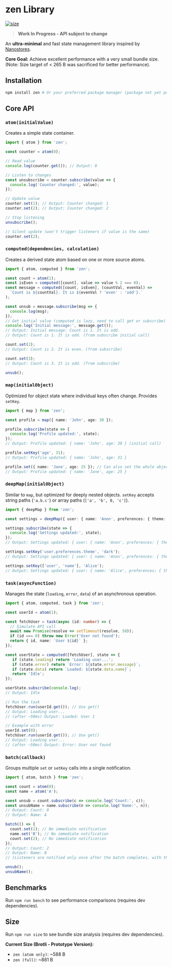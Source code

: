 # zen Library

[![size](https://img.shields.io/bundlephobia/minzip/zen)](https://bundlephobia.com/package/zen)

> **Work In Progress - API subject to change**

An **ultra-minimal** and fast state management library inspired by [Nanostores](https://github.com/nanostores/nanostores).

**Core Goal:** Achieve excellent performance with a very small bundle size. (Note: Size target of < 265 B was sacrificed for better performance).

## Installation

```bash
npm install zen # Or your preferred package manager (package not yet published)
```

## Core API

### `atom(initialValue)`

Creates a simple state container.

```typescript
import { atom } from 'zen';

const counter = atom(0);

// Read value
console.log(counter.get()); // Output: 0

// Listen to changes
const unsubscribe = counter.subscribe(value => {
  console.log('Counter changed:', value);
});

// Update value
counter.set(1); // Output: Counter changed: 1
counter.set(2); // Output: Counter changed: 2

// Stop listening
unsubscribe();

// Silent update (won't trigger listeners if value is the same)
counter.set(2);
```

### `computed(dependencies, calculation)`

Creates a derived state atom based on one or more source atoms.

```typescript
import { atom, computed } from 'zen';

const count = atom(1);
const isEven = computed([count], value => value % 2 === 0);
const message = computed([count, isEven], (countVal, evenVal) =>
  `Count is ${countVal}. It is ${evenVal ? 'even' : 'odd'}.`
);

const unsub = message.subscribe(msg => {
  console.log(msg);
});
// Get initial value (computed is lazy, need to call get or subscribe)
console.log('Initial message:', message.get());
// Output: Initial message: Count is 1. It is odd.
// Output: Count is 1. It is odd. (from subscribe initial call)

count.set(2);
// Output: Count is 2. It is even. (from subscribe)

count.set(3);
// Output: Count is 3. It is odd. (from subscribe)

unsub();
```

### `map(initialObject)`

Optimized for object state where individual keys often change. Provides `setKey`.

```typescript
import { map } from 'zen';

const profile = map({ name: 'John', age: 30 });

profile.subscribe(state => {
  console.log('Profile updated:', state);
});
// Output: Profile updated: { name: 'John', age: 30 } (initial call)

profile.setKey('age', 31);
// Output: Profile updated: { name: 'John', age: 31 }

profile.set({ name: 'Jane', age: 25 }); // Can also set the whole object
// Output: Profile updated: { name: 'Jane', age: 25 }
```

### `deepMap(initialObject)`

Similar to `map`, but optimized for deeply nested objects. `setKey` accepts string paths (`'a.b.c'`) or array paths (`['a', 'b', 0, 'c']`).

```typescript
import { deepMap } from 'zen';

const settings = deepMap({ user: { name: 'Anon', preferences: { theme: 'light' } } });

settings.subscribe(state => {
  console.log('Settings updated:', state);
});
// Output: Settings updated: { user: { name: 'Anon', preferences: { theme: 'light' } } }

settings.setKey('user.preferences.theme', 'dark');
// Output: Settings updated: { user: { name: 'Anon', preferences: { theme: 'dark' } } }

settings.setKey(['user', 'name'], 'Alice');
// Output: Settings updated: { user: { name: 'Alice', preferences: { theme: 'dark' } } }
```

### `task(asyncFunction)`

Manages the state (`loading`, `error`, `data`) of an asynchronous operation.

```typescript
import { atom, computed, task } from 'zen';

const userId = atom(1);

const fetchUser = task(async (id: number) => {
  // Simulate API call
  await new Promise(resolve => setTimeout(resolve, 50));
  if (id === 0) throw new Error('User not found');
  return { id, name: `User ${id}` };
});

const userState = computed([fetchUser], state => {
   if (state.loading) return 'Loading user...';
   if (state.error) return `Error: ${state.error.message}`;
   if (state.data) return `Loaded: ${state.data.name}`;
   return 'Idle';
});

userState.subscribe(console.log);
// Output: Idle

// Run the task
fetchUser.run(userId.get()); // Use get()
// Output: Loading user...
// (after ~50ms) Output: Loaded: User 1

// Example with error
userId.set(0);
fetchUser.run(userId.get()); // Use get()
// Output: Loading user...
// (after ~50ms) Output: Error: User not found
```

### `batch(callback)`

Groups multiple `set` or `setKey` calls into a single notification.

```typescript
import { atom, batch } from 'zen';

const count = atom(0);
const name = atom('A');

const unsub = count.subscribe(c => console.log('Count:', c));
const unsubName = name.subscribe(n => console.log('Name:', n));
// Output: Count: 0
// Output: Name: A

batch(() => {
  count.set(1); // No immediate notification
  name.set('B'); // No immediate notification
  count.set(2); // No immediate notification
});
// Output: Count: 2
// Output: Name: B
// (Listeners are notified only once after the batch completes, with the final values)

unsub();
unsubName();
```

## Benchmarks

Run `npm run bench` to see performance comparisons (requires dev dependencies).

## Size

Run `npm run size` to see bundle size analysis (requires dev dependencies).

**Current Size (Brotli - Prototype Version):**
*   `zen (atom only)`: ~588 B
*   `zen (full)`: ~881 B
